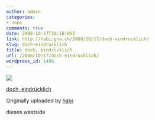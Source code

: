 ```yaml
---
author: admin
categories:
- none
comments: true
date: 2008-10-17T16:18:05Z
link: http://habi.gna.ch/2008/10/17/doch-eindrucklich/
slug: doch-eindrucklich
title: doch, eindrücklich
url: /2008/10/17/doch-eindrucklich/
wordpress_id: 1498
---
```


[![](http://farm4.static.flickr.com/3210/2949810988_acc8d7d919_m.jpg)](http://www.flickr.com/photos/habi/2949810988/)
   

 
  [doch, eindrücklich](http://www.flickr.com/photos/habi/2949810988/)
    

  Originally uploaded by [habi](http://www.flickr.com/people/habi/).
 



dieses westside
  

